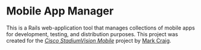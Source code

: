# Mobile App Manager

This is a Rails web-application tool that manages collections of mobile apps for development, testing, and distribution purposes.  This project was created for the [*Cisco StadiumVision Mobile*](http://www.cisco.com/web/strategy/sports/StadiumVision.html) project by [Mark Craig](http://www.linkedin.com/pub/mark-craig/8/5a3/123).
